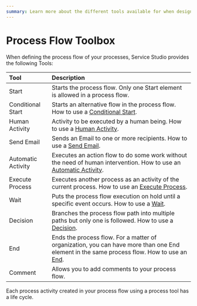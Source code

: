 ```yaml
---
summary: Learn more about the different tools available for when designing the process flow of your processes.
---
```


# Process Flow Toolbox

When defining the process flow of your processes, Service Studio provides the following Tools:

| Tool      | Description    |
|:----------|:---------------|
| Start | Starts the process flow. Only one Start element is allowed in a process flow. |
| Conditional Start | Starts an alternative flow in the process flow. How to use a [Conditional Start](<../../../ref/lang/auto/Class.Conditional Start.final.md>). |
| Human Activity | Activity to be executed by a human being. How to use a [Human Activity](<../../../ref/lang/auto/Class.Human Activity.final.md>). |
| Send Email | Sends an Email to one or more recipients. How to use a [Send Email](<../../../ref/lang/auto/Class.Send Email.final.md>). |
| Automatic Activity | Executes an action flow to do some work without the need of human intervention. How to use an [Automatic Activity](<../../../ref/lang/auto/Class.Automatic Activity.final.md>). |
| Execute Process | Executes another process as an activity of the current process. How to use an [Execute Process](<../../../ref/lang/auto/Class.Execute Process.final.md>). |
| Wait | Puts the process flow execution on hold until a specific event occurs. How to use a [Wait](<../../../ref/lang/auto/Class.Wait.final.md>). |
| Decision | Branches the process flow path into multiple paths but only one is followed. How to use a [Decision](<../../../ref/lang/auto/Class.Decision.final.md>). |
| End | Ends the process flow. For a matter of organization, you can have more than one End element in the same process flow. How to use an [End](<../../../ref/lang/auto/Class.Process End.final.md>). |
| Comment | Allows you to add comments to your process flow. |

Each process activity created in your process flow using a process tool has a life cycle.
